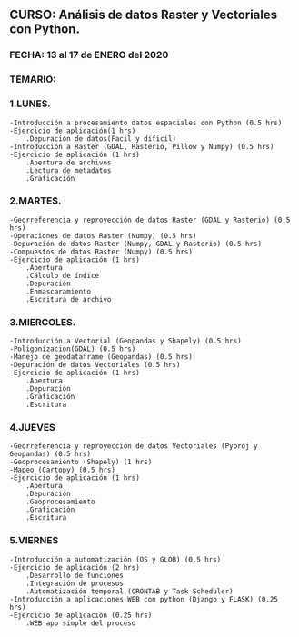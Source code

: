 ## CURSO: Análisis de datos Raster y Vectoriales con Python.

### FECHA: 13 al 17 de ENERO del 2020

### TEMARIO:

### 1.LUNES.
	-Introducción a procesamiento datos espaciales con Python (0.5 hrs)
	-Ejercicio de aplicación(1 hrs)
		.Depuración de datos(Facil y dificil)
	-Introducción a Raster (GDAL, Rasterio, Pillow y Numpy) (0.5 hrs)
	-Ejercicio de aplicación (1 hrs)
		.Apertura de archivos
		.Lectura de metadatos
		.Graficación 


### 2.MARTES.
	-Georreferencia y reproyección de datos Raster (GDAL y Rasterio) (0.5 hrs)
	-Operaciones de datos Raster (Numpy) (0.5 hrs)
	-Depuración de datos Raster (Numpy, GDAL y Rasterio) (0.5 hrs)
	-Compuestos de datos Raster (Numpy) (0.5 hrs)
	-Ejercicio de aplicación (1 hrs)
		.Apertura
		.Cálculo de índice
		.Depuración
		.Enmascaramiento
		.Escritura de archivo


### 3.MIERCOLES.
	-Introducción a Vectorial (Geopandas y Shapely) (0.5 hrs)
	-Poligonizacion(GDAL) (0.5 hrs)
	-Manejo de geodataframe (Geopandas) (0.5 hrs)
	-Depuración de datos Vectoriales (0.5 hrs)
	-Ejercicio de aplicación (1 hrs)
		.Apertura
		.Depuración
		.Graficación
		.Escritura


### 4.JUEVES
	-Georreferencia y reproyección de datos Vectoriales (Pyproj y Geopandas) (0.5 hrs)
	-Geoprocesamiento (Shapely) (1 hrs)
	-Mapeo (Cartopy) (0.5 hrs)
	-Ejercicio de aplicación (1 hrs)
		.Apertura
		.Depuración
		.Geoprocesamiento
		.Graficación
		.Escritura

### 5.VIERNES
	-Introducción a automatización (OS y GLOB) (0.5 hrs)
	-Ejercicio de aplicación (2 hrs)
		.Desarrollo de funciones
		.Integración de procesos
		.Automatización temporal (CRONTAB y Task Scheduler)
	-Introducción a aplicaciones WEB con python (Django y FLASK) (0.25 hrs)
	-Ejercicio de aplicación (0.25 hrs)
		.WEB app simple del proceso
